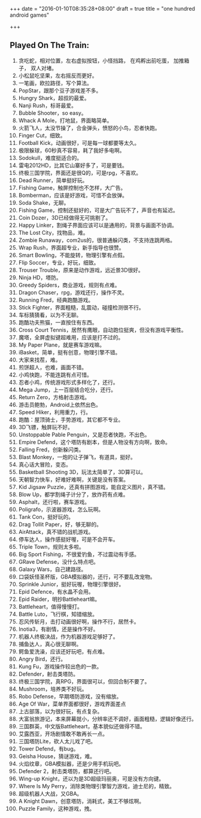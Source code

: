 +++
date = "2016-01-10T08:35:28+08:00"
draft = true
title = "one hundred android games"

+++



## Played On The Train:

1. 贪吃蛇，相对位置，左右虚拟按钮，小怪挡路， 在鸡孵出前吃蛋， 加推箱子， 双人对堵。
1. 小松鼠吃坚果，左右摇反而更好。
1. 一笔画，欧拉路径，写个算法。
1. PopStar，跟那个豆子游戏差不多。
1. Hungry Shark，超叔的最爱。
1. Nanji Rush，标哥最爱。
1. Bubble Shooter，so easy。
1. Whack A Mole，打地鼠，界面略简单。
1. 火箭飞人，太没节操了，合金弹头，愤怒的小鸟，忍者快跑。
1. Finger Cut，细致。
1. Football Kick，动画很好，可是每一球都要等太久。
1. 极限躲球，60秒真不容易，耗了我好多电啊。
1. Sodokull，难度挺适合的。
1. 雷电2012HD，比其它山寨好多了，可是要钱。
1. 终极三国学院，界面还是很Q的，可是rpg，不喜欢。
1. Dead Runner，简单挺好玩。
1. Fishing Game，触屏控制也不怎样，大广告。
1. Bomberman，应该是好游戏，可惜不会放弹。
1. Soda Shake，无聊。
1. Fishing Game，控制还挺好的，可是大广告玩不了，声音也有延迟。
1. Coin Dozer，3D已经做得无可挑剔了。
1. Happy Linker，割绳子界面应该可以是通用的，背景与画面不协调。
1. The Lost City，找物品，难。
1. Zombie Runaway，com2us的，很普通躲闪类，不支持连跳两格。
1. Wrap Rush，界面超专业，新手指导也很赞。
1. Smart Bowling，不能旋转，物理引擎有点假。
1. Flip Soccer，专业，好玩，细致。
1. Trouser Trouble，原来是动作游戏，远近景3D很好。
1. Ninja HD，塔防。
1. Greedy Spiders，商业游戏，规则有点难。
1. Dragon Chaser，rpg，游戏还行，操作不灵。
1. Running Fred，经典跑酷游戏。
1. Stick Fighter，界面粗糙，乱震动，碰撞检测很不行。
1. 车标猜猜看，以为不无聊。
1. 跑酷功夫熊猫，一直按住有东西。
1. Cross Court Tennis，居然有鹰眼，自动跑位挺爽，但没有游戏平衡性。
1. 魔塔，全屏虚拟键超难用，应该是打不过的。
1. My Paper Plane，就是赛车游戏嘛。
1. iBasket，简单，挺有创意，物理引擎不错。
1. 大家来找茬，难。
1. 煎饼超人，也难，画面不错。
1. 小鸡快跑，不能连跳有点可惜。
1. 忍者小鸡，传统游戏形式多样化了，还行。
1. Mega Jump，上一百层结合吃分，还行。
1. Return Zero，方格射击游戏。
1. 游击员鲍勃，Android上依然出色。
1. Speed Hiker，利用重力，行。
1. 跑酷：屋顶骑士，手势游戏，其它都不专业。
1. 3D飞镖，触屏玩不好。
1. Unstoppable Pable Penguin，又是忍者快跑，不出色。
1. Empire Defend，这个塔防有剧本，但是人物没有方向啊，致命。
1. Falling Fred，创新躲闪类。
1. Blast Monkey，一炮的让子弹飞，有道具，挺好。
1. 真心话大冒险，变态。
1. Basketball Shooting 3D，玩法太简单了，3D算可以。
1. 天朝智力快车，好难好难啊，关键是没有答案。
1. Kid Jigsaw Puzzle，还真有拼图游戏，能自定义图片，真不错。
1. Blow Up，都学割绳子计分了，放炸药有点难。
1. Asphalt，还行啦，赛车游戏。
1. Poligrafo，示波器游戏，怎么玩啊。
1. Tank Con，挺好玩的。
1. Drag Tollit Paper，好，够无聊的。
1. AirAttack，真不错的战机游戏。
1. 停车达人，操作感挺好喔，可是不会开车。
1. Triple Town，规则太多啦。
1. Big Sport Fishing，不很爱钓鱼，不过震动有手感。
1. GRave Defense，没什么特点吧。
1. Galaxy Wars，自己建路径。
1. 口袋妖怪圣杯版，GBA模拟器的，还行，可不要乱改宠物。
1. Sprinkle Junior，挺好玩喔，物理引擎很好。
1. Epid Defence，有水晶不会用。
1. Epid Raider，明抄Battleheart嘛。
1. Battleheart，值得慢慢打。
1. Battle Luto，飞行棋，知错缩放。
1. 忍风传斩月，击打动画很好啊，操作不行，居然卡。
1. Inotia3，有剧情，还是操作不好。
1. 机器人终极决战，作为机器游戏足够好了。
1. 捕鱼达人，真心很无聊啊。
1. 鳄鱼爱洗澡，应该还好玩吧，有点难。
1. Angry Bird，还行。
1. Kung Fu，游戏操作较出色的一款。
1. Defender，射击类塔防。
1. 终极三国学院，真RPG，界面很可以，但回合制不要了。
1. Mushroom，培养类不好玩。
1. Robo Defense，早期塔防游戏，没有缩放。
1. Age Of War，菜单界面都很好，游戏界面差点
1. 上古部落，以为很好玩，有点复杂。
1. 大富翁旅游记，本来屏幕就小，分辨率还不调好，画面粗糙，逻辑好像还行。
1. 三国群英，中文版Battleheart，基本貌似还做得不错。
1. 艾露西亚，开场剧情敢不敢再长一点。
1. 三国塔防Lite，砍人太儿戏了吧。
1. Tower Defend，有bug。
1. Geisha House，猜谜游戏，难。
1. 火焰纹章，GBA模拟器，还是少用手机玩吧。
1. Defender 2，射击类塔防，都算还行吧。
1. Wing-up Knight，还以为是3D超级玛丽奥，可是没有方向键。
1. Where Is My Perry，消除类物理引擎智力游戏，迪士尼的，精致。
1. 超级机器人大战，又GBA。
1. A Knight Dawn，创意塔防，消耗式，美工不够炫啊。
1. Puzzle Family，这种游戏，拽。

